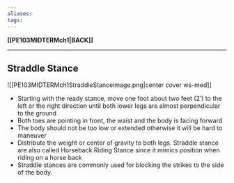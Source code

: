```yaml
---
aliases:
tags:
---
```

**[[PE103MIDTERMch1|BACK]]**

---
## Straddle Stance
![[PE103MIDTERMch1StraddleStanceimage.png|center cover ws-med]]

- Starting with the ready stance, move one foot about two feet (2’) to the left or the right direction until both lower legs are almost perpendicular to the ground
- Both toes are pointing in front, the waist and the body is facing forward
- The body should not be too low or extended otherwise it will be hard to maneuver
- Distribute the weight or center of gravity to both legs. Straddle stance are also called Horseback Riding Stance since it mimics position when riding on a horse back
- Straddle stances are commonly used for blocking the strikes to the side of the body.